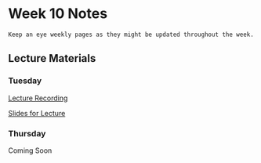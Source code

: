 Week 10 Notes
============================

```{note}
Keep an eye weekly pages as they might be updated throughout the week.
```

## Lecture Materials


### Tuesday

[Lecture Recording](https://uci.yuja.com/V/Video?v=9259176&node=39576119&a=68063920&autoplay=1)

<a href="../resources/12_05_23-beyond_web_mobile.pdf" >Slides for Lecture</a>


### Thursday

Coming Soon
